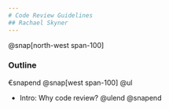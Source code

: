 ```yaml
---
# Code Review Guidelines
## Rachael Skyner
---
```

@snap[north-west span-100]
### Outline
€snapend
@snap[west span-100]
@ul
- Intro: Why code review?
@ulend
@snapend